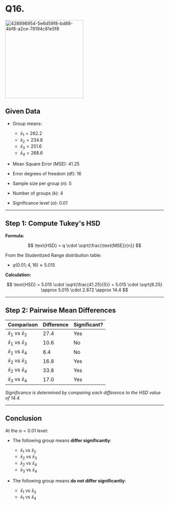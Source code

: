 # Q16.

<img width="248" alt="428898954-5e6d59f8-bd88-4bf8-a2ce-79194c81e5f8" src="https://github.com/user-attachments/assets/2c2444d4-38d2-412a-bc16-04688fb4e3e7" />




## Given Data

- Group means:
  - $\bar{x}_1 = 262.2$  
  - $\bar{x}_2 = 234.8$  
  - $\bar{x}_3 = 251.6$  
  - $\bar{x}_4 = 268.6$  

- Mean Square Error (MSE): 41.25  
- Error degrees of freedom (df): 16  
- Sample size per group ($n$): 5  
- Number of groups ($k$): 4  
- Significance level ($\alpha$): 0.01

---

## Step 1: Compute Tukey's HSD

**Formula:**

$$
\text{HSD} = q \cdot \sqrt{\frac{\text{MSE}}{n}}
$$

From the Studentized Range distribution table:

- $q(0.01; 4, 16) \approx 5.015$

**Calculation:**

$$
\text{HSD} = 5.015 \cdot \sqrt{\frac{41.25}{5}}  
= 5.015 \cdot \sqrt{8.25}  
\approx 5.015 \cdot 2.872  
\approx 14.4
$$

---

## Step 2: Pairwise Mean Differences

| Comparison        | Difference | Significant? |
|-------------------|------------|---------------|
| $\bar{x}_1$ vs $\bar{x}_2$ | 27.4       | Yes           |
| $\bar{x}_1$ vs $\bar{x}_3$ | 10.6       | No            |
| $\bar{x}_1$ vs $\bar{x}_4$ | 6.4        | No            |
| $\bar{x}_2$ vs $\bar{x}_3$ | 16.8       | Yes           |
| $\bar{x}_2$ vs $\bar{x}_4$ | 33.8       | Yes           |
| $\bar{x}_3$ vs $\bar{x}_4$ | 17.0       | Yes           |

*Significance is determined by comparing each difference to the HSD value of 14.4.*

---

## Conclusion

At the $\alpha = 0.01$ level:

- The following group means **differ significantly**:
  - $\bar{x}_1$ vs $\bar{x}_2$  
  - $\bar{x}_2$ vs $\bar{x}_3$  
  - $\bar{x}_2$ vs $\bar{x}_4$  
  - $\bar{x}_3$ vs $\bar{x}_4$

- The following group means **do not differ significantly**:
  - $\bar{x}_1$ vs $\bar{x}_3$  
  - $\bar{x}_1$ vs $\bar{x}_4$
